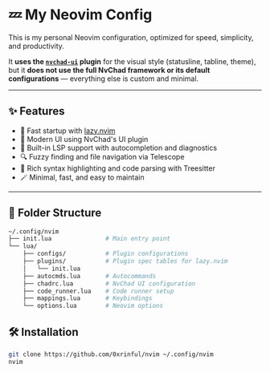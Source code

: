 # 💤 My Neovim Config

This is my personal Neovim configuration, optimized for speed, simplicity, and productivity.

It **uses the [`nvchad-ui`](https://github.com/NvChad/ui) plugin** for the visual style (statusline, tabline, theme),  
but it **does not use the full NvChad framework or its default configurations** — everything else is custom and minimal.

---

## ✨ Features

- 🚀 Fast startup with [lazy.nvim](https://github.com/folke/lazy.nvim)
- 🎨 Modern UI using NvChad's UI plugin
- 🧠 Built-in LSP support with autocompletion and diagnostics
- 🔍 Fuzzy finding and file navigation via Telescope
- 🌈 Rich syntax highlighting and code parsing with Treesitter
- 🪄 Minimal, fast, and easy to maintain

---

## 📁 Folder Structure

```bash
~/.config/nvim
├── init.lua               # Main entry point
└── lua/
    ├── configs/           # Plugin configurations
    ├── plugins/           # Plugin spec tables for lazy.nvim
    │   └── init.lua
    ├── autocmds.lua       # Autocommands
    ├── chadrc.lua         # NvChad UI configuration
    ├── code_runner.lua    # Code runner setup
    ├── mappings.lua       # Keybindings
    └── options.lua        # Neovim options
```

## 🛠 Installation

```bash
git clone https://github.com/0xrinful/nvim ~/.config/nvim
nvim
```
